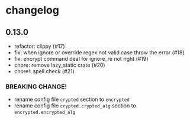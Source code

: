 # changelog

## 0.13.0

- refactor: clippy (#17)
- fix: when ignore or override regex not valid case throw the error (#18)
- fix: encrypt command deal for ignore_re not right (#19)
- chore: remove lazy_static crate (#20)
- chore!: spell check (#21)

### BREAKING CHANGE!

- rename config file `crypted` section to `encrypted`
- rename config file `crypted.crypted_alg` section to `encrypted.encrypted_alg`

